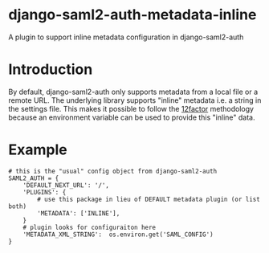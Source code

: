 # django-saml2-auth-metadata-inline
A plugin to support inline metadata configuration in django-saml2-auth

# Introduction

By default, django-saml2-auth only supports metadata from a local file or a remote URL.  The underlying library supports
"inline" metadata i.e. a string in the settings file.  This makes it possible to follow the [12factor]() 
methodology because an environment variable can be used to provide this "inline" data.

# Example

    # this is the "usual" config object from django-saml2-auth
    SAML2_AUTH = {
        'DEFAULT_NEXT_URL': '/',
        'PLUGINS': {
            # use this package in lieu of DEFAULT metadata plugin (or list both) 
            'METADATA': ['INLINE'],
        }
        # plugin looks for configuraiton here
        'METADATA_XML_STRING':  os.environ.get('SAML_CONFIG')
    }
